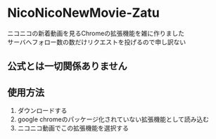# NicoNicoNewMovie-Zatu
ニコニコの新着動画を見るChromeの拡張機能を雑に作りました<br>
サーバへフォロー数の数だけリクエストを投げるので申し訳ない<br>

## 公式とは一切関係ありません


## 使用方法
 1. ダウンロードする
 2. google chromeのパッケージ化されていない拡張機能として読み込む
 3. ニコニコ動画でこの拡張機能を選択する
